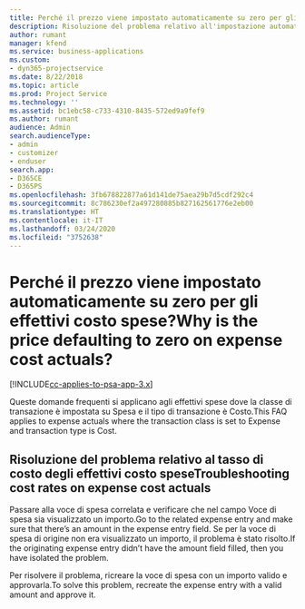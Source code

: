 ```yaml
---
title: Perché il prezzo viene impostato automaticamente su zero per gli effettivi costo spese?
description: Risoluzione del problema relativo all'impostazione automatica su zero del prezzo per gli effettivi costo spese.
author: rumant
manager: kfend
ms.service: business-applications
ms.custom:
- dyn365-projectservice
ms.date: 8/22/2018
ms.topic: article
ms.prod: Project Service
ms.technology: ''
ms.assetid: bc1ebc58-c733-4310-8435-572ed9a9fef9
ms.author: rumant
audience: Admin
search.audienceType:
- admin
- customizer
- enduser
search.app:
- D365CE
- D365PS
ms.openlocfilehash: 3fb678822877a61d141de75aea29b7d5cdf292c4
ms.sourcegitcommit: 8c786230ef2a497280885b827162561776e2eb00
ms.translationtype: HT
ms.contentlocale: it-IT
ms.lasthandoff: 03/24/2020
ms.locfileid: "3752638"
---
```

# <a name="why-is-the-price-defaulting-to-zero-on-expense-cost-actuals"></a><span data-ttu-id="babcd-103">Perché il prezzo viene impostato automaticamente su zero per gli effettivi costo spese?</span><span class="sxs-lookup"><span data-stu-id="babcd-103">Why is the price defaulting to zero on expense cost actuals?</span></span>

[!INCLUDE[cc-applies-to-psa-app-3.x](../includes/cc-applies-to-psa-app-3x.md)]

<span data-ttu-id="babcd-104">Queste domande frequenti si applicano agli effettivi spese dove la classe di transazione è impostata su Spesa e il tipo di transazione è Costo.</span><span class="sxs-lookup"><span data-stu-id="babcd-104">This FAQ applies to expense actuals where the transaction class is set to Expense and transaction type is Cost.</span></span>

## <a name="troubleshooting-cost-rates-on-expense-cost-actuals"></a><span data-ttu-id="babcd-105">Risoluzione del problema relativo al tasso di costo degli effettivi costo spese</span><span class="sxs-lookup"><span data-stu-id="babcd-105">Troubleshooting cost rates on expense cost actuals</span></span>

<span data-ttu-id="babcd-106">Passare alla voce di spesa correlata e verificare che nel campo Voce di spesa sia visualizzato un importo.</span><span class="sxs-lookup"><span data-stu-id="babcd-106">Go to the related expense entry and make sure that there’s an amount in the expense entry field.</span></span> <span data-ttu-id="babcd-107">Se per la voce di spesa di origine non era visualizzato un importo, il problema è stato risolto.</span><span class="sxs-lookup"><span data-stu-id="babcd-107">If the originating expense entry didn’t have the amount field filled, then you have isolated the problem.</span></span>
 
<span data-ttu-id="babcd-108">Per risolvere il problema, ricreare la voce di spesa con un importo valido e approvarla.</span><span class="sxs-lookup"><span data-stu-id="babcd-108">To solve this problem, recreate the expense entry with a valid amount and approve it.</span></span>
